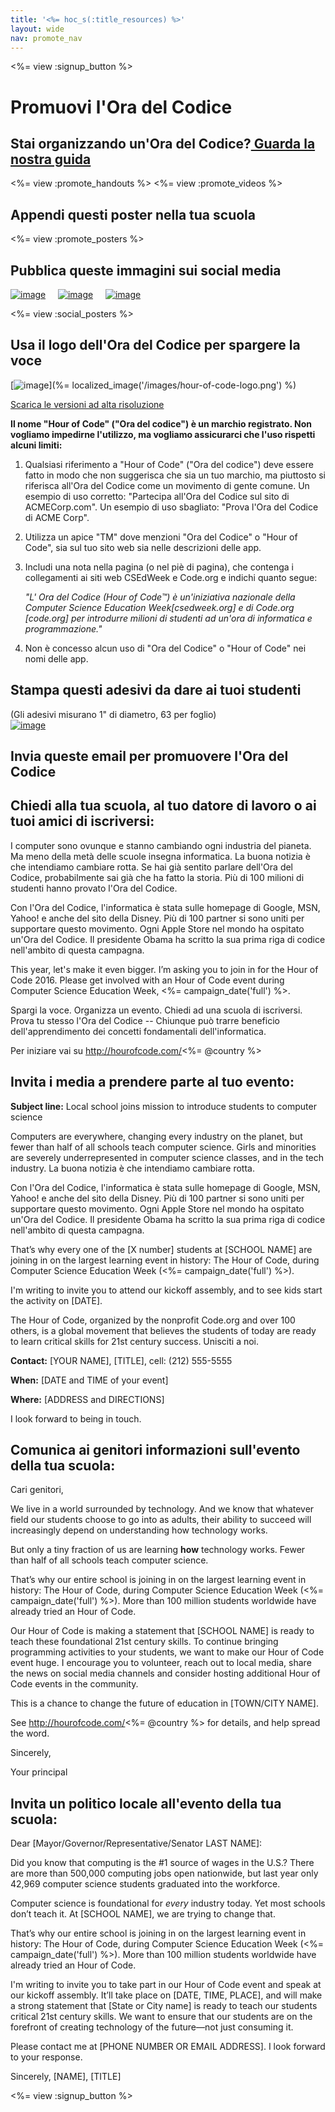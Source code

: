 ```yaml
---
title: '<%= hoc_s(:title_resources) %>'
layout: wide
nav: promote_nav
---
```

<%= view :signup_button %>

<link rel="stylesheet" type="text/css" href="/css/promote-page.css"></link>

# Promuovi l'Ora del Codice

## Stai organizzando un'Ora del Codice?[ Guarda la nostra guida](<%= resolve_url('/how-to') %>)

<%= view :promote_handouts %> <%= view :promote_videos %>

<a id="posters"></a>

## Appendi questi poster nella tua scuola

<%= view :promote_posters %>

<a id="social"></a>

## Pubblica queste immagini sui social media

[![image](/images/fit-250/social-1.jpg)](/images/social-1.jpg)&nbsp;&nbsp;&nbsp;&nbsp; [![image](/images/fit-250/social-2.jpg)](/images/social-2.jpg)&nbsp;&nbsp;&nbsp;&nbsp; [![image](/images/fit-250/social-3.jpg)](/images/social-3.jpg)&nbsp;&nbsp;&nbsp;&nbsp;

<%= view :social_posters %>

<a id="logo"></a>

## Usa il logo dell'Ora del Codice per spargere la voce

[![image](<%= localized_image('/images/fit-200/hour-of-code-logo.png') %>)](%= localized_image('/images/hour-of-code-logo.png') %)

[Scarica le versioni ad alta risoluzione](http://images.code.org/share/hour-of-code-logo.zip)

**Il nome "Hour of Code" ("Ora del codice") è un marchio registrato. Non vogliamo impedirne l'utilizzo, ma vogliamo assicurarci che l'uso rispetti alcuni limiti:**

1. Qualsiasi riferimento a "Hour of Code" ("Ora del codice") deve essere fatto in modo che non suggerisca che sia un tuo marchio, ma piuttosto si riferisca all'Ora del Codice come un movimento di gente comune. Un esempio di uso corretto: "Partecipa all'Ora del Codice sul sito di ACMECorp.com". Un esempio di uso sbagliato: "Prova l'Ora del Codice di ACME Corp".
2. Utilizza un apice "TM" dove menzioni "Ora del Codice" o "Hour of Code", sia sul tuo sito web sia nelle descrizioni delle app.
3. Includi una nota nella pagina (o nel piè di pagina), che contenga i collegamenti ai siti web CSEdWeek e Code.org e indichi quanto segue:
    
    *"L' Ora del Codice (Hour of Code™) è un'iniziativa nazionale della Computer Science Education Week[csedweek.org] e di Code.org [code.org] per introdurre milioni di studenti ad un'ora di informatica e programmazione."*

4. Non è concesso alcun uso di "Ora del Codice" o "Hour of Code" nei nomi delle app.

<a id="stickers"></a>

## Stampa questi adesivi da dare ai tuoi studenti

(Gli adesivi misurano 1" di diametro, 63 per foglio)  
[![image](/images/fit-250/hour-of-code-stickers.png)](/images/hour-of-code-stickers.pdf)

<a id="sample-emails"></a>

## Invia queste email per promuovere l'Ora del Codice

<a id="email"></a>

## Chiedi alla tua scuola, al tuo datore di lavoro o ai tuoi amici di iscriversi:

I computer sono ovunque e stanno cambiando ogni industria del pianeta. Ma meno della metà delle scuole insegna informatica. La buona notizia è che intendiamo cambiare rotta. Se hai già sentito parlare dell'Ora del Codice, probabilmente sai già che ha fatto la storia. Più di 100 milioni di studenti hanno provato l'Ora del Codice.

Con l'Ora del Codice, l'informatica è stata sulle homepage di Google, MSN, Yahoo! e anche del sito della Disney. Più di 100 partner si sono uniti per supportare questo movimento. Ogni Apple Store nel mondo ha ospitato un'Ora del Codice. Il presidente Obama ha scritto la sua prima riga di codice nell'ambito di questa campagna.

This year, let's make it even bigger. I’m asking you to join in for the Hour of Code 2016. Please get involved with an Hour of Code event during Computer Science Education Week, <%= campaign_date('full') %>.

Spargi la voce. Organizza un evento. Chiedi ad una scuola di iscriversi. Prova tu stesso l'Ora del Codice -- Chiunque può trarre beneficio dell'apprendimento dei concetti fondamentali dell'informatica.

Per iniziare vai su http://hourofcode.com/<%= @country %>

<a id="media-pitch"></a>

## Invita i media a prendere parte al tuo evento:

**Subject line:** Local school joins mission to introduce students to computer science

Computers are everywhere, changing every industry on the planet, but fewer than half of all schools teach computer science. Girls and minorities are severely underrepresented in computer science classes, and in the tech industry. La buona notizia è che intendiamo cambiare rotta.

Con l'Ora del Codice, l'informatica è stata sulle homepage di Google, MSN, Yahoo! e anche del sito della Disney. Più di 100 partner si sono uniti per supportare questo movimento. Ogni Apple Store nel mondo ha ospitato un'Ora del Codice. Il presidente Obama ha scritto la sua prima riga di codice nell'ambito di questa campagna.

That’s why every one of the [X number] students at [SCHOOL NAME] are joining in on the largest learning event in history: The Hour of Code, during Computer Science Education Week (<%= campaign_date('full') %>).

I'm writing to invite you to attend our kickoff assembly, and to see kids start the activity on [DATE].

The Hour of Code, organized by the nonprofit Code.org and over 100 others, is a global movement that believes the students of today are ready to learn critical skills for 21st century success. Unisciti a noi.

**Contact:** [YOUR NAME], [TITLE], cell: (212) 555-5555

**When:** [DATE and TIME of your event]

**Where:** [ADDRESS and DIRECTIONS]

I look forward to being in touch.

<a id="parents"></a>

## Comunica ai genitori informazioni sull'evento della tua scuola:

Cari genitori,

We live in a world surrounded by technology. And we know that whatever field our students choose to go into as adults, their ability to succeed will increasingly depend on understanding how technology works.

But only a tiny fraction of us are learning **how** technology works. Fewer than half of all schools teach computer science.

That’s why our entire school is joining in on the largest learning event in history: The Hour of Code, during Computer Science Education Week (<%= campaign_date('full') %>). More than 100 million students worldwide have already tried an Hour of Code.

Our Hour of Code is making a statement that [SCHOOL NAME] is ready to teach these foundational 21st century skills. To continue bringing programming activities to your students, we want to make our Hour of Code event huge. I encourage you to volunteer, reach out to local media, share the news on social media channels and consider hosting additional Hour of Code events in the community.

This is a chance to change the future of education in [TOWN/CITY NAME].

See http://hourofcode.com/<%= @country %> for details, and help spread the word.

Sincerely,

Your principal

<a id="politicians"></a>

## Invita un politico locale all'evento della tua scuola:

Dear [Mayor/Governor/Representative/Senator LAST NAME]:

Did you know that computing is the #1 source of wages in the U.S.? There are more than 500,000 computing jobs open nationwide, but last year only 42,969 computer science students graduated into the workforce.

Computer science is foundational for *every* industry today. Yet most schools don’t teach it. At [SCHOOL NAME], we are trying to change that.

That’s why our entire school is joining in on the largest learning event in history: The Hour of Code, during Computer Science Education Week (<%= campaign_date('full') %>). More than 100 million students worldwide have already tried an Hour of Code.

I'm writing to invite you to take part in our Hour of Code event and speak at our kickoff assembly. It’ll take place on [DATE, TIME, PLACE], and will make a strong statement that [State or City name] is ready to teach our students critical 21st century skills. We want to ensure that our students are on the forefront of creating technology of the future—not just consuming it.

Please contact me at [PHONE NUMBER OR EMAIL ADDRESS]. I look forward to your response.

Sincerely, [NAME], [TITLE]

<%= view :signup_button %>